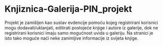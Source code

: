 # Knjiznica-Galerija-PIN_projekt
Projekt je zamišljen kao sustav evdencije pomoću kojeg registrirani korisnici mogu dodavati/uklanjati, 
editirati postojeće knjige i autore iz galerije, dok ne registrirani korisnici imaju samo mogućnost uvida u galeriju. 
Na stranici je isto tako moguće naći neke zanimljive informacije iz svijeta knjige.
